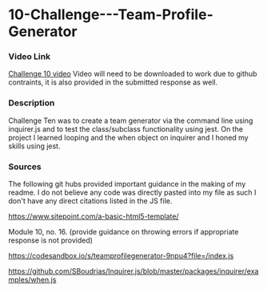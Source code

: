 # 10-Challenge---Team-Profile-Generator

### Video Link

<a href="Challenge No.10 video.webm">Challenge 10 video</a> Video will need to be downloaded to work due to github contraints, it is also provided in the submitted response as well.

### Description 

Challenge Ten was to create a team generator via the command line using inquirer.js and to test the class/subclass functionality using jest. On the project I learned looping and the when object on inquirer and I honed my skills using jest. 

### Sources

The following git hubs provided important guidance in the making of my readme. I do not believe any code was directly pasted into my file as such I don't have any direct citations listed in the JS file.

https://www.sitepoint.com/a-basic-html5-template/

Module 10, no. 16. (provide guidance on throwing errors if appropriate response is not provided)

https://codesandbox.io/s/teamprofilegenerator-9npu4?file=/index.js

https://github.com/SBoudrias/Inquirer.js/blob/master/packages/inquirer/examples/when.js
   

